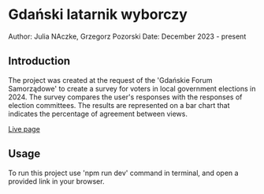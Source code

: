 # Gdański latarnik wyborczy

Author: Julia NAczke, Grzegorz Pozorski 
Date: December 2023 - present

## Introduction
The project was created at the request of the 'Gdańskie Forum Samorządowe' to create a survey for voters in local government elections in 2024. The survey compares the user's responses with the responses of election committees. The results are represented on a bar chart that indicates the percentage of agreement between views.

[Live page](https://julnac.github.io/gdanski-latarnik-wyborczy/#/)

## Usage
To run this project use 'npm run dev' command in terminal, and open a provided link in your browser. 



